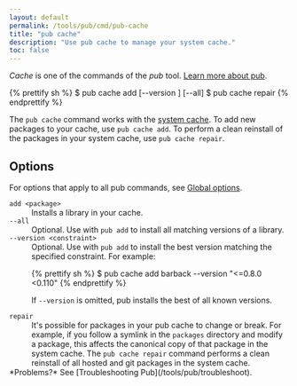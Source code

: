 ```yaml
---
layout: default
permalink: /tools/pub/cmd/pub-cache
title: "pub cache"
description: "Use pub cache to manage your system cache."
toc: false
---
```


_Cache_ is one of the commands of the _pub_ tool.
[Learn more about pub](/tools/pub).

{% prettify sh %}
$ pub cache add <package> [--version <constraint>] [--all]
$ pub cache repair
{% endprettify %}

The `pub cache` command works with the
[system cache](/tools/pub/glossary#system-cache).
To add new packages to your cache, use `pub cache add`.
To perform a clean reinstall of the packages in your system cache,
use `pub cache repair`.

## Options

For options that apply to all pub commands, see
[Global options](/tools/pub/cmd#global-options).

<dl>
<dt><code>add &lt;package&gt;</code></dt>
<dd>Installs a library in your cache.</dd>

<dt><code>--all</code></dt>
<dd>Optional. Use with <code>pub add</code> to install all
matching versions of a library.</dd>

<dt><code>--version &lt;constraint&gt;</code></dt>
<dd>Optional. Use with <code>pub add</code> to install the best
version matching the specified constraint. For example:

{% prettify sh %}
$ pub cache add barback --version "<=0.8.0 <0.110"
{% endprettify %}

If <code>--version</code> is omitted, pub installs the best of all known
versions.</dd>

<dt><code>repair</code></dt>
<dd>It's possible for packages in your pub cache to change or break.
For example, if you follow a symlink in the <code>packages</code> directory
and modify a package, this affects the canonical copy of that package in
the system cache. The <code>pub cache repair</code> command performs a clean
reinstall of all hosted and git packages in the system cache.</dd>

<aside class="alert alert-info" markdown="1">
*Problems?*
See [Troubleshooting Pub](/tools/pub/troubleshoot).
</aside>
